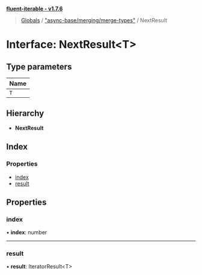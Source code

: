 **[fluent-iterable - v1.7.6](../README.md)**

> [Globals](../README.md) / ["async-base/merging/merge-types"](../modules/_async_base_merging_merge_types_.md) / NextResult

# Interface: NextResult\<T>

## Type parameters

Name |
------ |
`T` |

## Hierarchy

* **NextResult**

## Index

### Properties

* [index](_async_base_merging_merge_types_.nextresult.md#index)
* [result](_async_base_merging_merge_types_.nextresult.md#result)

## Properties

### index

•  **index**: number

___

### result

•  **result**: IteratorResult\<T>
